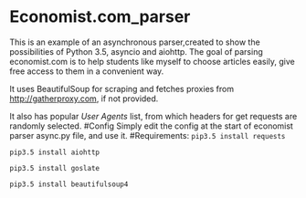 # Economist.com_parser
This is an example of an asynchronous parser,created to show the possibilities of Python 3.5, asyncio and aiohttp.
The goal of parsing economist.com is to help students like myself to choose articles easily, give free access to them in a convenient way.


It uses BeautifulSoup for scraping and fetches proxies from http://gatherproxy.com, if not provided.


It also has popular *User Agents* list, from which headers for get requests are randomly selected.
#Config
Simply edit the config at the start of economist parser async.py file, and use it.
#Requirements:
 `pip3.5 install requests`
 
 `pip3.5 install aiohttp`
 
 `pip3.5 install goslate`
 
 `pip3.5 install beautifulsoup4`
